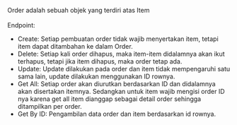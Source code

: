 Order adalah sebuah objek yang terdiri atas Item <br><br>
Endpoint: <br>
- Create: Setiap pembuatan order tidak wajib menyertakan item, tetapi item dapat ditambahan ke dalam Order.
- Delete: Setiap kali order dihapus, maka item-item didalamnya akan ikut terhapus, tetapi jika item dihapus, maka order tetap ada.
- Update: Update dilakukan pada order dan item tidak mempengaruhi satu sama lain, update dilakukan menggunakan ID rownya.
- Get All: Setiap order akan diurutkan berdasarkan ID dan didalamnya akan disertakan itemnya. Sedangkan untuk item wajib mengisi order ID nya karena get all item dianggap sebagai detail order sehingga ditampilkan per order.
- Get By ID: Pengambilan data order dan item berdasarkan id rownya.
